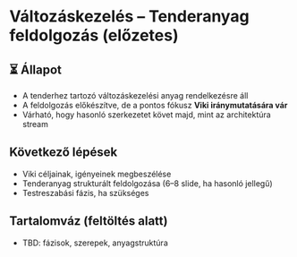 # Változáskezelés – Tenderanyag feldolgozás (előzetes)

## ⏳ Állapot

- A tenderhez tartozó változáskezelési anyag rendelkezésre áll
- A feldolgozás előkészítve, de a pontos fókusz **Viki iránymutatására vár**
- Várható, hogy hasonló szerkezetet követ majd, mint az architektúra stream

## Következő lépések

- Viki céljainak, igényeinek megbeszélése
- Tenderanyag strukturált feldolgozása (6–8 slide, ha hasonló jellegű)
- Testreszabási fázis, ha szükséges

## Tartalomváz (feltöltés alatt)

- TBD: fázisok, szerepek, anyagstruktúra
